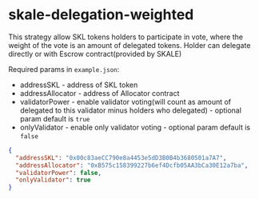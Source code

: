 # skale-delegation-weighted

This strategy allow SKL tokens holders to participate in vote, where the weight of the vote is an amount of delegated tokens.
Holder can delegate directly or with Escrow contract(provided by SKALE)

Required params in `example.json`:
 - addressSKL - address of SKL token
 - addressAllocator - address of Allocator contract
 - validatorPower - enable validator voting(will count as amount of delegated to this validator minus holders who delegated) -
optional param default is `true`
 - onlyValidator - enable only validator voting - optional param default is `false`

```json
{
  "addressSKL": "0x00c83aeCC790e8a4453e5dD3B0B4b3680501a7A7",
  "addressAllocator": "0xB575c158399227b6ef4Dcfb05AA3bCa30E12a7ba",
  "validatorPower": false,
  "onlyValidator": true
}
```
